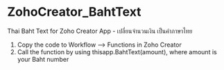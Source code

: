 # ZohoCreator_BahtText
Thai Baht Text for Zoho Creator App - เปลี่ยนจำนวนเงิน เป็นคำภาษาไทย

1. Copy the code to Workflow --> Functions in Zoho Creator
2. Call the function by using thisapp.BahtText(amount), where amount is your Baht number
